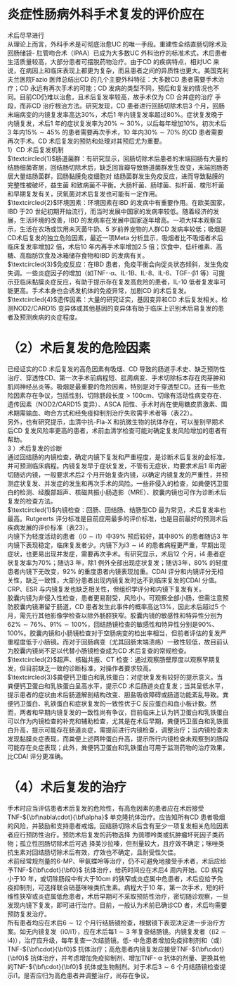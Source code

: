 # 炎症性肠病外科手术复发的评价应在  
术后尽早进行  
从理论上而言，外科手术是可彻底治愈UC 的唯一手段。重建性全结直肠切除术及回肠储袋- 肛管吻合术（IPAA）已成为大多数UC 外科治疗的标准术式，术后患者生活质量较高，大部分患者可摆脱药物治疗。由于CD 的疾病特点，相对UC 来说，在病因上和临床表现上都更为复杂，而且患者之间的异质性也更大。美国克利夫兰医院Fazio 医师总结出CD 的几个主要外科特征：大多数CD 患者需要手术治疗；CD 永远有再次手术的可能；CD 发病的类型不同，预后和复发的情况也不同。目前CD仍难以治愈，且术后复发率较高，故手术仅为 CD  合并症的治疗 手段，而非CD 治疗根治方法。研究发现，CD 患者进行回肠切除术后3 个月，回肠末端病变的内镜复发率高达$30\%$，术后1 年内镜复发率超过$80\%$。症状复发晚于内镜复发，术后1 年的症状复发率为$20\%\sim30\%$，以后每年增加$10\%$。初次术后3 年内$15\%\sim45\%$ 的患者需要再次手术，10 年内$30\%\sim70\%$ 的CD 患者需要再次手术。CD 术后复发的预防和处理对其预后尤为重要。  
1）CD 术后复发机制  
$\textcircled{1}$肠道菌群：有研究显示，回肠切除术后患者的末端回肠有大量的结肠细菌寄居，回结肠切除术后，缺乏回盲瓣导致肠道菌群发生改变，末端回肠寄居大量结肠菌群，回肠黏膜免疫细胞对 结肠菌群发生免疫反应，进而导致黏膜的完整性被破坏，益生菌 和致病菌不平衡。大肠杆菌、肠球菌、拟杆菌、梭形杆菌和早期复发有关，厌氧菌对术后复发也可能有一定作用。  
$\textcircled{2}$环境因素：环境因素在IBD 的发病中有重要作用。在欧美国家，IBD 于20 世纪初期开始流行，而当时发展中国家的发病率较低。随着经济的发展，生活环境的改善，IBD 的发病率在发展中国家逐年增高。一项大样本观察显示，生活在农场或饮用未灭菌牛奶、5 岁前养宠物的人群CD 发病率较低；吸烟是CD术后复发的独立危险因素，最近一项Meta 分析显示，吸烟者比不吸烟者术后临床复发率增加2 倍，术后10 年内再手术率增加2.5 倍；饮食中，低纤维素、高糖、高脂肪饮食及冰箱储存食物和IBD 的发病有关。  
$\textcircled{3}$免疫反应：在IBD 患者，免疫平衡会向促炎状态倾斜，发生免疫失调。一些炎症因子的增加（如TNF-$\cdot\upalpha$、IL-1B、IL-8、IL-6、TGF-$\cdot\upbeta1$ 等）可提示亚临床黏膜炎症反应，有助于提示存在复发高危险的患者，IL-10 低者复发率可能更高。手术本身也会诱发机体的免疫异常，加剧CD 的术后复发。  
$\textcircled{4}$遗传因素：大量的研究证实，基因变异和CD 术后复发相关。检测NOD2/CARD15 变异体或其他基因的变异体有助于临床上识别术后易复发的患者及预测疾病的炎症程度。  
# （2）术后复发的危险因素  
已经证实的CD 术后复发的高危因素有吸烟、CD 导致的肠道手术史、缺乏预防性治疗、穿透性CD、第一次手术前病程短、肛周病变、手术切除标本存在肉芽肿和肌间神经丛炎等。吸烟是最重要的危险因素，特别是对于穿透型$\mathrm{CD}$。还有一些危险因素存在争议，包括性别、切除肠段长度$>100\mathrm{cm}$、切缘有活动性病变存在、遗传因素（NOD2/CARD15 变异）、ASCA 阳性、手术时尚在使用糖皮质激素、围术期需输血、吻合方式和经免疫抑制剂治疗失败需手术者等（表22）。  
另外，也有研究提示，血清中抗-Fla-X 和抗微生物的抗体存在，可以鉴别早期术后CD 复发风险率更高的患者，术前血清学检查可能对确定复发风险增加的患者有帮助。  
3 ）术后复发的诊断  
通过回结肠的内镜检查，确定内镜下复发和严重程度，是诊断术后复发的金标准，并可预测临床病程。内镜复发早于症状复发，不管有无症状，均要求术后1 年内密切随访内镜，一般要求术后2 个月开始复查内镜，以确定内镜复发的严重性，并预测症状复发、并发症的发生和再次手术的风险。一些非侵入的检查，如粪便钙卫蛋白的检测、经腹部超声、核磁共振小肠造影（MRE）、胶囊内镜也可作为诊断术后复发的检查方法。  
$\textcircled{1}$内镜检查：回肠、回结肠、结肠型CD 最为常见，术后复发率也最高。Rutgeerts 评分标准是目前应用最多的评价标准，也是目前最好的预测术后疾病发展的评价标准（表23）。  
内镜下为轻度活动的患者（$\mathrm{i}0\sim\mathrm{i}1$）中$39\%$ 预后较好，其中$80\%$ 的患者随访3 年内镜下表现稳定，临床复发者少。内镜下为$\mathrm{i}3\sim\mathrm{i}4$ 的患者病程更严重，早期出现症状，也更易出现并发症，需要再次手术。有研究显示，术后12 个月，i4 患者症状复发率为$70\%$；随访3 年，除1 例外全部出现症状复发；随访3年，$80\%$ 的轻度患者内镜下无改变，$92\%$ 的重度患者内镜表现加重。CDAI 评分和内镜评分无相关性，缺乏一致性，大部分患者出现内镜复发时达不到临床复发的CDAI 分值。CRP、ESR 与内镜复发也缺乏相关性，但组织学评分和内镜下复发有关。  
胶囊内镜为非侵入性检查，患者更易耐受，风险小，可观察全部小肠，但需注意预防胶囊内镜滞留于肠道，CD 患者发生此事件的概率高达$13\%$，因此术后超过5 个月，需先行其他影像学检查以除外肠腔狭窄。胶囊内镜的敏感性和特异性分别为 $62\%\sim76\%$、$91\%\sim100\%$，回结肠镜检查的敏感性和特异性分别是$90\%$、$100\%$。胶囊内镜和小肠镜检查对于空肠病变的检出率相当，但前者评估的复发严重程度低于小肠镜。而对于回肠病变（尤其回肠末端溃疡）一致性较低，故目前认为胶囊内镜尚不足以代替小肠镜检查成为CD 术后复查的常规检查。  
$\textcircled{2}$超声、核磁共振、CT 检查：通过观察肠壁厚度以观察早期复发，但目前缺乏一致的诊断标准，对操作者要求较高。  
$\textcircled{3}$粪便钙卫蛋白和乳铁蛋白：对症状复发有较好的提示意义。当粪便钙卫蛋白和乳铁蛋白呈高水平，提示CD 术后肠道炎症复发；当其呈低水平，提示患者的症状由术后肠道解剖结构改变、胆盐吸收障碍或肠道功能紊乱导致。粪便钙卫蛋白、乳铁蛋白和症状复发的一致性优于C 反应蛋白和血小板计数。然而，两者和早期内镜复发的一致性尚有争议，目前临床上认为钙卫蛋白和乳铁蛋白可以作为内镜检查的补充和辅助检查，尤其是在术后早期，粪便钙卫蛋白和乳铁蛋白升高，提示可能存在肠道炎症，需提前进行内镜检查，调整治疗；当内镜检查未发现黏膜炎症表现，而粪便上述两种蛋白升高，提示所行内镜检查未观察到的肠段可能存在炎症表现；此外，粪便钙卫蛋白和乳铁蛋白可用于监测药物的治疗效果，比CDAI 评分更准确。  
# （4）术后复发的治疗  
手术时应当评估患者术后复发的危险性，有高危因素的患者应在术后接受TNF-${\bf\nabla\cdot}{\bf\alpha}$ 单克隆抗体治疗。应告知所有CD 患者吸烟的风险，并鼓励和支持患者戒烟。回结肠切除术后含有至少一项复发相关危险因素者应行预防性治疗。预防术后复发的药物选择 为巯嘌呤类或抗肿瘤坏死因子类药物；孤立性回肠切除术后可选 择美沙拉嗪，但剂量较大，且疗效不确定；咪唑类抗生素对回结肠切除术后有效，疗效也不确定，且耐受性欠佳。  
术前经常规剂量的6-MP、甲氨蝶呤等治疗，仍不可避免地接受手术者，术后应给予TNF-${\bf\cdot}{\bf0}$ 抗体治疗，给药时间应在术后4 周内开始。CD 病程小于10 年，或切除肠段中有大于$10\mathrm{cm}$ 的狭窄或炎症属中危患者，术后应给予免疫抑制剂，可选择联合硝基咪唑类抗生素。病程大于10 年，第一次手术，短的纤维性狭窄或炎症属低危患者，术后早期可不采取预防性治疗，密切随诊观察，一旦发现内镜下复发，即可进行治疗。目前，一般认为术前已确诊CD 者，术后均需要预防复发治疗。  
所有患者均应在术后$6\sim12$ 个月行结肠镜检查，根据镜下表现决定进一步治疗方案。如无内镜复发（i0/i1），应在术后每$1\sim3$ 年复查结肠镜。内镜复发者（$(\mathrm{i}2\sim\mathrm{i}4)$），治疗应升级，每年复查一次结肠镜。低- 中危患者增加免疫抑制剂和（或）TNF-${\bf\cdot}{\bf0}$ 抗体治疗；高危患者内镜复发应接受TNF-${\bf\cdot}{\bf0}$ 抗体治疗，并考虑增加免疫抑制剂、增加TNF-$\cdot\upalpha$ 抗体的剂量、更换其他的TNF-${\bf\cdot}{\bf0}$ 抗体或生物制剂。对于术后$3\sim6$ 个月结肠镜检查提示i1，是否应归为高危患者并调整治疗，尚存在争议。  
